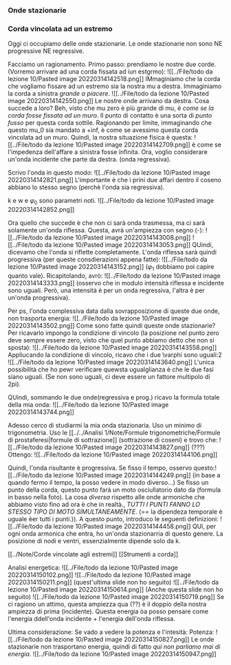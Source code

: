 ### Onde stazionarie
### Corda vincolata ad un estremo
Oggi ci occupiamo delle onde stazionarie.
Le onde stazionarie non sono NE progressive NE regressive. 

Facciamo un ragionamento. Primo passo: prendiamo le nostre due corde. (Vorremo arrivare ad una corda fissata ad iun estgrmo):
![[../File/todo da lezione 10/Pasted image 20220314142518.png]]
IMmaginiamo che la corda che vogliamo fissare ad un estremo sia la nostra mu a destra. Immaginiamo la corda a sinistra _grande a piacere_.
![[../File/todo da lezione 10/Pasted image 20220314142550.png]]
Le nostre onde arrivano da destra. Cosa succede a loro? Beh, visto che mu zero è più grande di mu, è _come se la corda fosse fissata ad un muro_.
Il punto di contatto è una sorta di _punto fusso_ per questa corda sottile. Ragionando per limite, immaginando che questo mu_0 sia mandato a +inf, è come se avessimo questa corda vincolata ad un muro.
Quindi, la nostra situazione fisica è questa:
![[../File/todo da lezione 10/Pasted image 20220314142709.png]]
è come se l'impedenza dell'affare a sinistra fosse infinita.
Ora, voglio considerare un'onda incidente che parte da destra. (onda regressiva).

Scrivo l'onda in questo modo:
![[../File/todo da lezione 10/Pasted image 20220314142821.png]]
L'importante è che i prini due affari dentro il coseno abbiano lo stesso segno (perchè l'onda sia regressiva).

k e w e $\varphi_0$ sono parametri noti.
![[../File/todo da lezione 10/Pasted image 20220314142852.png]]

Ora quello che succede è che non ci sarà onda trasmessa, ma ci sarà solamente un'onda riflessa. Questa, avrà un'ampiezza con segno (-):
![[../File/todo da lezione 10/Pasted image 20220314143008.png]]
![[../File/todo da lezione 10/Pasted image 20220314143053.png]]
QUindi, dicevamo che l'onda si riflette completamente. L'onda riflessa sarà quindi progressiva (per queste consdierazioni appena fatte):
![[../File/todo da lezione 10/Pasted image 20220314143152.png]]
($\varphi_1$ dobbiamo poi capire quanto vale). 
Ricapitolando, avrò:
![[../File/todo da lezione 10/Pasted image 20220314143333.png]]
(osservo che in modulo intensità riflessa e incidente sono uguali. Però, una intensità è per un onda regressiva, l'altra è per un'onda progressiva).

Per ps, l'onda complessiva data dalla sovrapposizione di queste due onde, non trasporta energia:
![[../File/todo da lezione 10/Pasted image 20220314143502.png]]
Come sono fatte quindi queste onde stazionarie? Per ricavarlo impongo la condizione di vincolo (la posizione nel punto zero deve sempre essere zero, visto che quel punto abbiamo detto che non si sposta):
![[../File/todo da lezione 10/Pasted image 20220314143558.png]]
Appliucando la condizione di vincolo, ricavo che i due \varphi sono uguali:2
![[../File/todo da lezione 10/Pasted image 20220314143640.png]]
L'unica possibilità che ho pewr verificare quewsta ugualglianza è che le due fasi siano uguali. (Se non sono uguali, ci deve essere un fattore multipolo di 2pi).

QUindi, sommando le due onde(regressiva  e prog.) ricavo la formula totale della mia onda:
![[../File/todo da lezione 10/Pasted image 20220314143744.png]]

Adesso cerco di studiarmi la mia onda stazionaria.
Uso un minimo di trigonometria. Uso le [[../../Analisi 1/Note/Formule trigonometriche/Formule di prostaferesi|formule di sottrazione]] (sottrazione di coseni) e trovo che:
![[../File/todo da lezione 10/Pasted image 20220314143827.png]]
(???)
Ottengo:
![[../File/todo da lezione 10/Pasted image 20220314144106.png]]

Quindi, l'onda risultante è progressiva. Se fisso il tempo, osservo questo:![[../File/todo da lezione 10/Pasted image 20220314144249.png]]
(in base a quando fermo il tempo, la posso vedere in modo diverso...)
Se fisso un punto della corda, questo punto farà un moto osciullatorio dato da (formula in basso nella foto). La cosa _diversa_ rispetto alle onde armoniche che abbiamo visto fino ad ora è che in realtà., _TUTTI I PUNTI FANNO LO STESSO TIPO DI MOTO SIMULTANEAMENTE_. (== la dipendeza temporale è uguale èer tutti i punti.)).
A questo punto, introduco le seguenti definizioni:
![[../File/todo da lezione 10/Pasted image 20220314144458.png]]
QUi, per ogni onda armonica che entra, ho un'onda stazionarria di questo genere. La posizione di nodi e ventri, essenzialmente dipende solo da k.

[[../Note/Corde vincolate agli estremi]]
[[Strumenti a corda]]

Analisi energetica:
![[../File/todo da lezione 10/Pasted image 20220314150102.png]]
![[../File/todo da lezione 10/Pasted image 20220314150211.png]]
(quest'ultima slide non ho seguito)
![[../File/todo da lezione 10/Pasted image 20220314150614.png]]
(Anche questa slide non ho seguito)
![[../File/todo da lezione 10/Pasted image 20220314150719.png]]
Se ci ragiono un attimo, questa ampiezza qua (??) è il doppio della nostra ampiezza di prima (incidente).
Questa energia òa posso pensare come l'energia ddell'onda incidente + l'energia dell'onda riflessa.



Ultima considerazione: Se vado a vedere la potenza e l'intesità:
Potenza:
![[../File/todo da lezione 10/Pasted image 20220314150827.png]]
Le onde stazionarie non trasportano energia, quindi di fatto _qui non parliamo mai di energia_.
![[../File/todo da lezione 10/Pasted image 20220314150947.png]]
